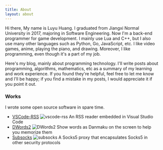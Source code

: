 ```yaml
---
title: About
layout: about
---
```

Hi there, My name is Luyu Huang. I graduated from Jiangxi Normal University in 2017, majoring in Software Engineering. Now I'm a back-end programmer for game development. I mainly use Lua and C++, but I also use many other languages such as Python, Go, JavaScript, etc. I like video games, anime, playing the piano, and drawing. Moreover, I like programming, even though it's a part of my job.

Here's my blog, mainly about programming technology. I'll write posts about programming, algorithms, mathematics, etc as a summary of my learning and work experience. If you found they're helpful, feel free to let me know and I'll be happy; if you find a mistake in my posts, I would appreciate it if you point it out.

### Works

I wrote some open source software in spare time.

- [VSCode-RSS](https://github.com/luyuhuang/vscode-rss) ![vscode-rss](https://img.shields.io/github/stars/luyuhuang/vscode-rss?style=social) An RSS reader embedded in Visual Studio Code
- [DWords2](https://github.com/luyuhuang/DWords2) ![DWords2](https://img.shields.io/github/stars/luyuhuang/DWords2?style=social) Show words as Danmaku on the screen to help you memorize them
- [Subsocks](https://github.com/luyuhuang/subsocks) ![subsocks](https://img.shields.io/github/stars/luyuhuang/subsocks?style=social) A Socks5 proxy that encapsulates Socks5 in other security protocols

